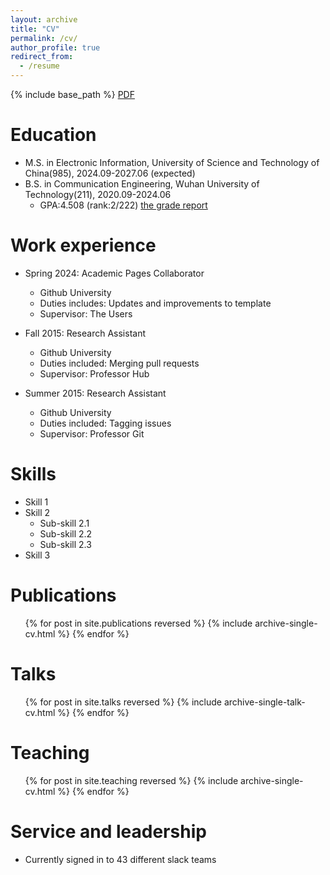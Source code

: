 ```yaml
---
layout: archive
title: "CV"
permalink: /cv/
author_profile: true
redirect_from:
  - /resume
---
```


{% include base_path %}
[PDF](http://laufh.github.io/files/cv.pdf)
  
Education
======
* M.S. in Electronic Information, University of Science and Technology of China(985), 2024.09-2027.06 (expected)
* B.S. in Communication Engineering, Wuhan University of Technology(211), 2020.09-2024.06
  * GPA:4.508 (rank:2/222) [the grade report](http://laufh.github.io/files/grade.pdf)

Work experience
======
* Spring 2024: Academic Pages Collaborator
  * Github University
  * Duties includes: Updates and improvements to template
  * Supervisor: The Users

* Fall 2015: Research Assistant
  * Github University
  * Duties included: Merging pull requests
  * Supervisor: Professor Hub

* Summer 2015: Research Assistant
  * Github University
  * Duties included: Tagging issues
  * Supervisor: Professor Git
  
Skills
======
* Skill 1
* Skill 2
  * Sub-skill 2.1
  * Sub-skill 2.2
  * Sub-skill 2.3
* Skill 3

Publications
======
  <ul>{% for post in site.publications reversed %}
    {% include archive-single-cv.html %}
  {% endfor %}</ul>
  
Talks
======
  <ul>{% for post in site.talks reversed %}
    {% include archive-single-talk-cv.html  %}
  {% endfor %}</ul>
  
Teaching
======
  <ul>{% for post in site.teaching reversed %}
    {% include archive-single-cv.html %}
  {% endfor %}</ul>
  
Service and leadership
======
* Currently signed in to 43 different slack teams
